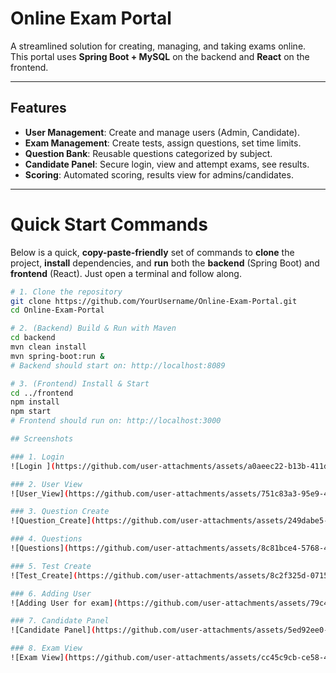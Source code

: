 # Online Exam Portal

A streamlined solution for creating, managing, and taking exams online. This portal uses **Spring Boot + MySQL** on the backend and **React** on the frontend.

---

## Features
- **User Management**: Create and manage users (Admin, Candidate).
- **Exam Management**: Create tests, assign questions, set time limits.
- **Question Bank**: Reusable questions categorized by subject.
- **Candidate Panel**: Secure login, view and attempt exams, see results.
- **Scoring**: Automated scoring, results view for admins/candidates.

---
# Quick Start Commands

Below is a quick, **copy-paste-friendly** set of commands to **clone** the project, **install** dependencies, and **run** both the **backend** (Spring Boot) and **frontend** (React). Just open a terminal and follow along.

```bash
# 1. Clone the repository
git clone https://github.com/YourUsername/Online-Exam-Portal.git
cd Online-Exam-Portal

# 2. (Backend) Build & Run with Maven
cd backend
mvn clean install
mvn spring-boot:run &
# Backend should start on: http://localhost:8089

# 3. (Frontend) Install & Start
cd ../frontend
npm install
npm start
# Frontend should run on: http://localhost:3000

## Screenshots

### 1. Login
![Login ](https://github.com/user-attachments/assets/a0aeec22-b13b-411d-b0ce-c18287fe6826)

### 2. User View
![User_View](https://github.com/user-attachments/assets/751c83a3-95e9-4c4e-9981-2a5895735bbe)

### 3. Question Create
![Question_Create](https://github.com/user-attachments/assets/249dabe5-4c2e-4900-b036-674c2184fbb0)

### 4. Questions
![Questions](https://github.com/user-attachments/assets/8c81bce4-5768-47c5-80b9-e5225caeb208)

### 5. Test Create
![Test_Create](https://github.com/user-attachments/assets/8c2f325d-0715-4b1f-917d-bc91e749bff6)

### 6. Adding User
![Adding User for exam](https://github.com/user-attachments/assets/79c4a05f-6b98-450e-b8d3-bfb9f9059d0d)

### 7. Candidate Panel
![Candidate Panel](https://github.com/user-attachments/assets/5ed92ee0-c5eb-4c95-861b-fa1abe6255aa)

### 8. Exam View
![Exam View](https://github.com/user-attachments/assets/cc45c9cb-ce58-404c-bc01-a523aa2a2d7f)













